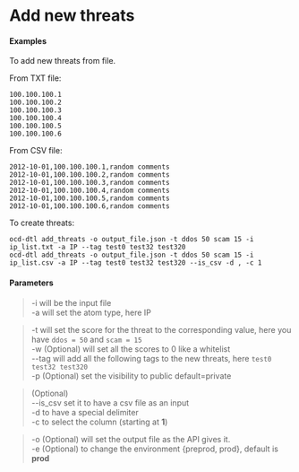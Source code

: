 # Add new threats

#### Examples

To add new threats from file.

From TXT file:

    100.100.100.1
    100.100.100.2
    100.100.100.3
    100.100.100.4
    100.100.100.5
    100.100.100.6


From CSV file:

    2012-10-01,100.100.100.1,random comments
    2012-10-01,100.100.100.2,random comments
    2012-10-01,100.100.100.3,random comments
    2012-10-01,100.100.100.4,random comments
    2012-10-01,100.100.100.5,random comments
    2012-10-01,100.100.100.6,random comments

To create threats:

    ocd-dtl add_threats -o output_file.json -t ddos 50 scam 15 -i ip_list.txt -a IP --tag test0 test32 test320 
    ocd-dtl add_threats -o output_file.json -t ddos 50 scam 15 -i ip_list.csv -a IP --tag test0 test32 test320 --is_csv -d , -c 1

#### Parameters

> -i will be the input file  
> -a will set the atom type, here IP

> -t will set the score for the threat to the corresponding value, here you have `ddos = 50` and `scam = 15`  
> -w (Optional) will set all the scores to 0 like a whitelist  
> --tag will add all the following tags to the new threats, here `test0 test32 test320`  
> -p (Optional) set the visibility to public default=private 

>  (Optional)  
> --is_csv  set it to have a csv file as an input  
> -d to have a special delimiter  
> -c to select the column (starting at **1**)

> -o (Optional) will set the output file as the API gives it.  
> -e (Optional) to change the environment {preprod, prod},  default is **prod**  

